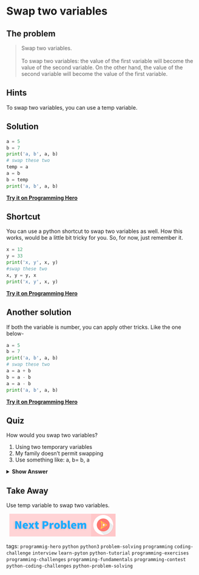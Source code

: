 
# Swap two variables

## The problem
> Swap two variables.<br><br>To swap two variables: the value of the first variable will become the value of the second variable. On the other hand, the value of the second variable will become the value of the first variable. 

## Hints
   To swap two variables, you can use a temp variable.

## Solution

```python
a = 5
b = 7
print('a, b', a, b)
# swap these two
temp = a
a = b
b = temp
print('a, b', a, b)
```
**[Try it on Programming Hero](https://play.google.com/store/apps/details?id=com.learnprogramming.codecamp)**

## Shortcut
You can use a python shortcut to swap two variables as well. How this works, would be a little bit tricky for you. So, for now, just remember it.

```python
x = 12
y = 33
print('x, y', x, y)
#swap these two
x, y = y, x
print('x, y', x, y)
```
**[Try it on Programming Hero](https://play.google.com/store/apps/details?id=com.learnprogramming.codecamp)**

## Another solution
If both the variable is number, you can apply other tricks. Like the one below-

```python
a = 5
b = 7
print('a, b', a, b)
# swap these two
a = a + b
b = a - b
a = a - b
print('a, b', a, b)
```
**[Try it on Programming Hero](https://play.google.com/store/apps/details?id=com.learnprogramming.codecamp)**

## Quiz
How would you swap two variables?

1. Using two temporary variables
2. My family doesn’t permit swapping
3. Use something like: a, b= b, a

<details>
 <summary><b>Show Answer</b></summary>
   <p>The answer is : 3</p>
 </details>

## Take Away
Use temp variable to swap two variables. <br>

&nbsp;
[![Next Page](../assets/next-button.png)](../README.md)
&nbsp;

tags:  `programmig-hero`  `python`  `python3`  `problem-solving`  `programming`  `coding-challenge`  `interview`  `learn-pyton`  `python-tutorial`  `programming-exercises`  `programming-challenges`  `programming-fundamentals`  `programming-contest`  `python-coding-challenges`  `python-problem-solving`


